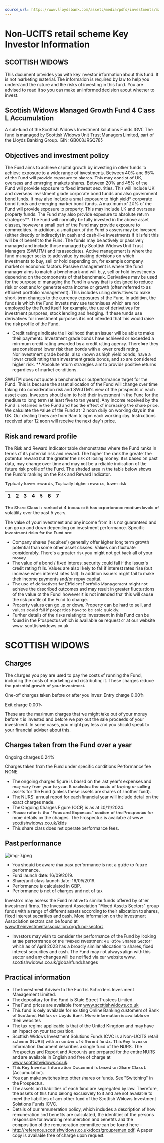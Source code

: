```yaml
---
source_url: https://www.lloydsbank.com/assets/media/pdfs/investments/managed_growth_fund_4_kiid.pdf
---
```


# Non-UCITS retail scheme Key Investor Information

## SCOTTISH WIDOWS

This document provides you with key investor information about this fund. It is not marketing material. The information is required by law to help you understand the nature and the risks of investing in this fund. You are advised to read it so you can make an informed decision about whether to invest.

## Scottish Widows Managed Growth Fund 4 Class L Accumulation

A sub-fund of the Scottish Widows Investment Solutions Funds IGVC The fund is managed by Scottish Widows Unit Trust Managers Limited, part of the Lloyds Banking Group. ISIN: GB00BJRSQ785

## Objectives and investment policy

The Fund aims to achieve capital growth by investing in other funds to achieve exposure to a wide range of investments.
Between $40 \%$ and $65 \%$ of the Fund will provide exposure to shares. This may consist of UK, overseas and emerging markets shares. Between 20\% and $45 \%$ of the Fund will provide exposure to fixed interest securities. This will include UK and overseas investment grade corporate bond funds and also government bond funds. It may also include a small exposure to high yield* corporate bond funds and emerging market bond funds. A maximum of $20 \%$ of the Fund will provide exposure to property. This may include UK and overseas property funds. The Fund may also provide exposure to absolute return strategies**.
The Fund will normally be fully invested in the above asset classes, however a small part of the Fund may provide exposure to commodities. In addition, a small part of the Fund's assets may be invested (either directly or indirectly) in cash and cash-like investments if it is felt this will be of benefit to the Fund. The funds may be actively or passively managed and include those managed by Scottish Widows Unit Trust Managers (SWUTM) and its associates. Active management is where the fund manager seeks to add value by making decisions on which investments to buy, sell or hold depending on, for example company, market or economic factors. Passive management is where the fund manager aims to match a benchmark and will buy, sell or hold investments depending on the components of that benchmark.
Derivatives may be used for the purpose of managing the Fund in a way that is designed to reduce risk or cost and/or generate extra income or growth (often referred to as efficient portfolio management). This includes using derivatives to make short-term changes to the currency exposures of the Fund. In addition, the funds in which the Fund invests may use techniques which are not employed by the Fund itself, for example, the use of derivatives for investment purposes, stock lending and hedging. If these funds use derivatives for investment purposes it is not intended that this would raise the risk profile of the Fund.

* Credit ratings indicate the likelihood that an issuer will be able to make their payments. Investment grade bonds have achieved or exceeded a minimum credit rating awarded by a credit rating agency. Therefore they are considered lower risk than bonds with a lower credit rating. Noninvestment grade bonds, also known as high yield bonds, have a lower credit rating than investment grade bonds, and so are considered higher risk.
** Absolute return strategies aim to provide positive returns regardless of market conditions.

SWUTM does not quote a benchmark or outperformance target for the Fund. This is because the asset allocation of the Fund will change over time taking into consideration risk and SWUTM's view of the prospects of each asset class.
Investors should aim to hold their investment in the Fund for the medium to long term (at least five to ten years).
Any income received by the Fund is retained in the Fund and has the effect of increasing the share price. We calculate the value of the Fund at 12 noon daily on working days in the UK. Our dealing times are from 9am to 5pm each working day. Instructions received after 12 noon will receive the next day's price.

## Risk and reward profile

The Risk and Reward Indicator table demonstrates where the Fund ranks in terms of its potential risk and reward. The higher the rank the greater the potential reward but the greater the risk of losing money. It is based on past data, may change over time and may not be a reliable indication of the future risk profile of the Fund. The shaded area in the table below shows the Fund's ranking on the Risk and Reward Indicator.

Typically lower rewards, Topically higher rewards, lower risk

| 1 | 2 | 3 | 4 | 5 | 6 | 7 |
| :-- | :-- | :-- | :-- | :-- | :-- | :-- |

The Share Class is ranked at 4 because it has experienced medium levels of volatility over the past 5 years.

The value of your investment and any income from it is not guaranteed and can go up and down depending on investment performance. Specific investment risks for the Fund are:

- Company shares ('equities') generally offer higher long term growth potential than some other asset classes. Values can fluctuate considerably. There's a greater risk you might not get back all of your money.
- The value of a bond / fixed interest security could fall if the issuer's credit rating falls. Values are also likely to fall if interest rates rise (but increase when interest rates fall). In addition issuers might fail to make their income payments and/or repay capital.
- The use of derivatives for Efficient Portfolio Management might not achieve the described outcomes and may result in greater fluctuations of the value of the Fund, however it is not intended that this will cause the risk profile of the Fund to change.
- Property values can go up or down. Property can be hard to sell, and values could fall if properties have to be sold quickly.
- Further details of the risks relating to investment in this Fund can be found in the Prospectus which is available on request or at our website www. scottishwidows.co.uk

# SCOTTISH WIDOWS

## Charges

The charges you pay are used to pay the costs of running the Fund, including the costs of marketing and distributing it. These charges reduce the potential growth of your investment.

One-off charges taken before or after you invest
Entry charge
0.00\%

Exit charge
0.00\%

These are the maximum charges that we might take out of your money before it is invested and before we pay out the sale proceeds of your investment. In some cases, you might pay less and you should speak to your financial adviser about this.

## Charges taken from the Fund over a year

Ongoing charges
0.24\%

Charges taken from the Fund under specific conditions
Performance fee
NONE

- The ongoing charges figure is based on the last year's expenses and may vary from year to year. It excludes the costs of buying or selling assets for the Fund (unless these assets are shares of another fund).
- The NURS' annual report for each financial year will include detail on the exact charges made.
- The Ongoing Charges Figure (OCF) is as at 30/11/2024.
- Please refer to the "Fees and Expenses" section of the Prospectus for more details on the charges. The Prospectus is available at www. scottishwidows.co.uk/kiids
- This share class does not operate performance fees.


## Past performance

![img-0.jpeg](img-0.jpeg)

- You should be aware that past performance is not a guide to future performance.
- Fund launch date: 16/09/2019.
- Share/unit class launch date: 16/09/2019.
- Performance is calculated in GBP.
- Performance is net of charges and net of tax.

Investors may assess the Fund relative to similar funds offered by other investment firms. The Investment Association "Mixed Assets Sectors" group funds with a range of different assets according to their allocation to shares, fixed interest securities and cash. More information on the Investment Association sectors can be found at www.theinvestmentassociation.org/fund-sectors

- Investors may wish to consider the performance of the Fund by looking at the performance of the "Mixed Investment 40-85\% Shares Sector" which as of April 2023 has a broadly similar allocation to shares, fixed interest securities and cash. The Fund may not always align with this sector and any changes will be notified via our website www. scottishwidows.co.uk/global/fundchanges


## Practical information

- The Investment Adviser to the Fund is Schroders Investment Management Limited.
- The depositary for the Fund is State Street Trustees Limited.
- The Fund prices are available from www.scottishwidows.co.uk
- This fund is only available for existing Online Banking customers of Bank of Scotland, Halifax or Lloyds Bank. More information is available on their websites.
- The tax regime applicable is that of the United Kingdom and may have an impact on your tax position.
- Scottish Widows Investment Solutions Funds ICVC is a Non-UCITS retail scheme (NURS) with a number of different funds. This Key Investor Information Document describes a single fund of the NURS. The Prospectus and Report and Accounts are prepared for the entire NURS and are available in English and free of charge at www.scottishwidows.co.uk.
- This Key Investor Information Document is based on Share Class L (Accumulation).
- You can make switches into other shares or funds. See "Switching" in the Prospectus.
- The assets and liabilities of each fund are segregated by law. Therefore, the assets of this fund belong exclusively to it and are not available to meet the liabilities of any other fund of the Scottish Widows Investment Solutions Funds ICVC.
- Details of our remuneration policy, which includes a description of how remuneration and benefits are calculated, the identities of the persons responsible for awarding remuneration and benefits and the composition of the remuneration committee can be found here -
- http://reference.scottishwidows.co.uk/docs/groupremun.pdf. A paper copy is available free of charge upon request.
